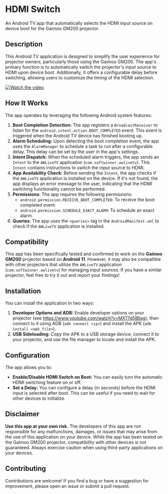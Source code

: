 # HDMI Switch

An Android TV app that automatically selects the HDMI input source on device boot for the Gaimoo GM200 projector.

## Description

This Android TV application is designed to simplify the user experience for projector owners, particularly those using the Gaimoo GM200. The app's primary function is to automatically switch the projector's input source to HDMI upon device boot. Additionally, it offers a configurable delay before switching, allowing users to customize the timing of the HDMI selection.

[![Watch the video](https://img.youtube.com/vi/euG15zUZ9u0/hqdefault.jpg)](https://youtu.be/euG15zUZ9u0)

## How It Works

The app operates by leveraging the following Android system features:

1.  **Boot Completion Detection:** The app registers a `BroadcastReceiver` to listen for the `android.intent.action.BOOT_COMPLETED` event. This event is triggered when the Android TV device has finished booting up.
2.  **Alarm Scheduling:** Upon detecting the boot completion event, the app uses the `AlarmManager` to schedule a task to run after a configurable delay. This delay can be set by the user in the app's settings.
3.  **Intent Dispatch:** When the scheduled alarm triggers, the app sends an `Intent` to the `AWLiveTV` application (`com.softwinner.awlivetv`). This `Intent` contains instructions to switch the input source to HDMI.
4.  **App Availability Check:** Before sending the `Intent`, the app checks if the `AWLiveTV` application is installed on the device. If it's not found, the app displays an error message to the user, indicating that the HDMI switching functionality cannot be performed.
5. **Permissions**: The app requires the following permissions:
    * `android.permission.RECEIVE_BOOT_COMPLETED`: To receive the boot completed event.
    * `android.permission.SCHEDULE_EXACT_ALARM`: To schedule an exact alarm.
6. **Queries**: The app uses the `<queries>` tag in the `AndroidManifest.xml` to check if the `AWLiveTV` application is installed.

## Compatibility

This app has been specifically tested and confirmed to work on the **Gaimoo GM200** projector based on **Android 11**. However, it may also be compatible with other projectors that utilize the `AWLiveTV` application (`com.softwinner.awlivetv`) for managing input sources. If you have a similar projector, feel free to try it out and report your findings!

## Installation

You can install the application in two ways:
1. **Developer Options and ADB:** Enable developer options on your projector (see https://www.youtube.com/watch?v=MXT7d5IBIag), then connect to it using ADB (`adb connect <ip>`) and install the APK (`adb install <apk_file>`).
2. **USB Sideloading:** Copy the APK to a USB storage device, connect it to your projector, and use the file manager to locate and install the APK.

## Configuration

The app allows you to:

*   **Enable/Disable HDMI Switch on Boot:** You can easily turn the automatic HDMI switching feature on or off.
*   **Set a Delay:** You can configure a delay (in seconds) before the HDMI input is selected after boot. This can be useful if you need to wait for other devices to initialize.

## Disclaimer

**Use this app at your own risk.** The developers of this app are not responsible for any malfunctions, damages, or issues that may arise from the use of this application on your device. While the app has been tested on the Gaimoo GM200 projector, compatibility with other devices is not guaranteed. Always exercise caution when using third-party applications on your devices.

## Contributing

Contributions are welcome! If you find a bug or have a suggestion for improvement, please open an issue or submit a pull request.
